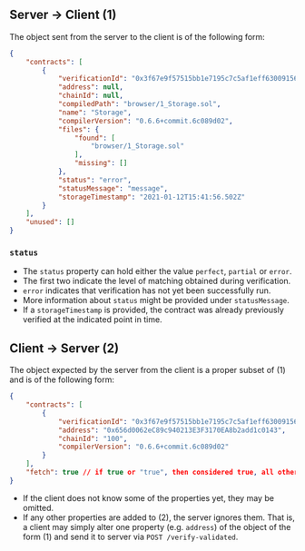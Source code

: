 ## Server -> Client (1)
The object sent from the server to the client is of the following form:

```json
{
    "contracts": [
        {
            "verificationId": "0x3f67e9f57515bb1e7195c7c5af1eff630091567c0bb65ba3dece57a56da766fe",
            "address": null,
            "chainId": null,
            "compiledPath": "browser/1_Storage.sol",
            "name": "Storage",
            "compilerVersion": "0.6.6+commit.6c089d02",
            "files": {
                "found": [
                    "browser/1_Storage.sol"
                ],
                "missing": []
            },
            "status": "error",
            "statusMessage": "message",
            "storageTimestamp": "2021-01-12T15:41:56.502Z"
        }
    ],
    "unused": []
}
```

### `status`
- The `status` property can hold either the value `perfect`, `partial` or `error`.
- The first two indicate the level of matching obtained during verification.
- `error` indicates that verification has not yet been successfully run.
- More information about `status` might be provided under `statusMessage`.
- If a `storageTimestamp` is provided, the contract was already previously verified at the indicated point in time.

## Client -> Server (2)
The object expected by the server from the client is a proper subset of (1) and is of the following form:
```json
{
    "contracts": [
        {
            "verificationId": "0x3f67e9f57515bb1e7195c7c5af1eff630091567c0bb65ba3dece57a56da766fe",
            "address": "0x656d0062eC89c940213E3F3170EA8b2add1c0143",
            "chainId": "100",
            "compilerVersion": "0.6.6+commit.6c089d02"
        }
    ],
    "fetch": true // if true or "true", then considered true, all other values are treated as false
}
```
- If the client does not know some of the properties yet, they may be omitted.
- If any other properties are added to (2), the server ignores them. That is, a client may simply alter one property (e.g. `address`) of the object of the form (1) and send it to server via `POST /verify-validated`.